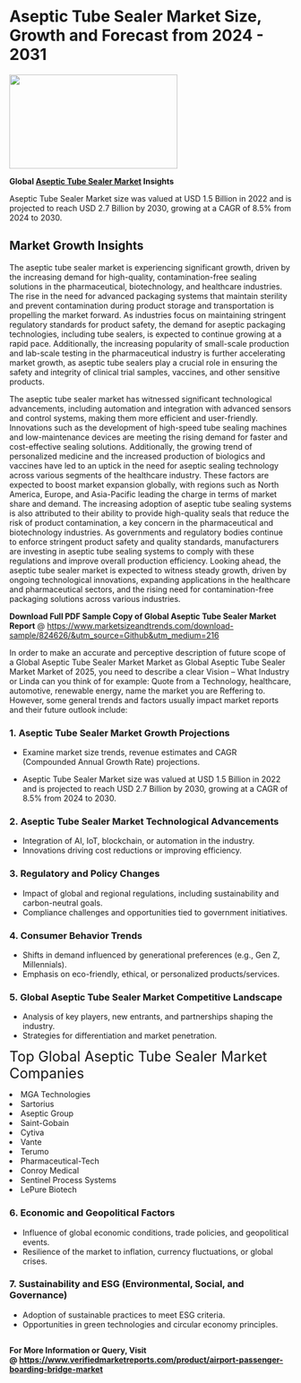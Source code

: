 <H1>Aseptic Tube Sealer Market Size, Growth and Forecast from 2024 - 2031</H1><img class="aligncenter size-medium wp-image-584254" src="https://thirdeyenews.in/wp-content/uploads/2024/09/Global-Market-Research-300x168.jpeg" alt="" width="300" height="168" /><p><strong>Global&nbsp;<a href="https://www.marketsizeandtrends.com/download-sample/824626/&amp;utm_source=Github&utm_medium=216">Aseptic Tube Sealer Market</a> Insights</strong></p><p>Aseptic Tube Sealer Market size was valued at USD 1.5 Billion in 2022 and is projected to reach USD 2.7 Billion by 2030, growing at a CAGR of 8.5% from 2024 to 2030.</p><p><h2>Market Growth Insights</h2> <p>The aseptic tube sealer market is experiencing significant growth, driven by the increasing demand for high-quality, contamination-free sealing solutions in the pharmaceutical, biotechnology, and healthcare industries. The rise in the need for advanced packaging systems that maintain sterility and prevent contamination during product storage and transportation is propelling the market forward. As industries focus on maintaining stringent regulatory standards for product safety, the demand for aseptic packaging technologies, including tube sealers, is expected to continue growing at a rapid pace. Additionally, the increasing popularity of small-scale production and lab-scale testing in the pharmaceutical industry is further accelerating market growth, as aseptic tube sealers play a crucial role in ensuring the safety and integrity of clinical trial samples, vaccines, and other sensitive products. </p> <p>The aseptic tube sealer market has witnessed significant technological advancements, including automation and integration with advanced sensors and control systems, making them more efficient and user-friendly. Innovations such as the development of high-speed tube sealing machines and low-maintenance devices are meeting the rising demand for faster and cost-effective sealing solutions. Additionally, the growing trend of personalized medicine and the increased production of biologics and vaccines have led to an uptick in the need for aseptic sealing technology across various segments of the healthcare industry. These factors are expected to boost market expansion globally, with regions such as North America, Europe, and Asia-Pacific leading the charge in terms of market share and demand. The increasing adoption of aseptic tube sealing systems is also attributed to their ability to provide high-quality seals that reduce the risk of product contamination, a key concern in the pharmaceutical and biotechnology industries. As governments and regulatory bodies continue to enforce stringent product safety and quality standards, manufacturers are investing in aseptic tube sealing systems to comply with these regulations and improve overall production efficiency. Looking ahead, the aseptic tube sealer market is expected to witness steady growth, driven by ongoing technological innovations, expanding applications in the healthcare and pharmaceutical sectors, and the rising need for contamination-free packaging solutions across various industries. </p><p><span class=""><strong>Download Full PDF Sample Copy of Global Aseptic Tube Sealer Market Report</strong> @ <a href="https://www.marketsizeandtrends.com/download-sample/824626/&amp;utm_source=Github&utm_medium=216" target="_blank">https://www.marketsizeandtrends.com/download-sample/824626/&amp;utm_source=Github&utm_medium=216</a></span></p><p>In order to make an accurate and perceptive description of future scope of a Global&nbsp;Aseptic Tube Sealer Market Market as Global&nbsp;Aseptic Tube Sealer Market Market of 2025, you need to describe a clear Vision &ndash; What Industry or Linda can you think of for example: Quote from a Technology, healthcare, automotive, renewable energy, name the market you are Reffering to. However, some general trends and factors usually impact market reports and their future outlook include:</p><h3>1.&nbsp;<strong>Aseptic Tube Sealer Market Growth Projections</strong></h3><ul><li>Examine market size trends, revenue estimates and CAGR (Compounded Annual Growth Rate) projections.</li><li><p>Aseptic Tube Sealer Market size was valued at USD 1.5 Billion in 2022 and is projected to reach USD 2.7 Billion by 2030, growing at a CAGR of 8.5% from 2024 to 2030.</p></li></ul><h3>2.&nbsp;<strong>Aseptic Tube Sealer Market Technological Advancements</strong></h3><ul><li>Integration of AI, IoT, blockchain, or automation in the industry.</li><li>Innovations driving cost reductions or improving efficiency.</li></ul><h3>3.&nbsp;<strong>Regulatory and Policy Changes</strong></h3><ul><li>Impact of global and regional regulations, including sustainability and carbon-neutral goals.</li><li>Compliance challenges and opportunities tied to government initiatives.</li></ul><h3>4.&nbsp;<strong>Consumer Behavior Trends</strong></h3><ul><li>Shifts in demand influenced by generational preferences (e.g., Gen Z, Millennials).</li><li>Emphasis on eco-friendly, ethical, or personalized products/services.</li></ul><h3>5.&nbsp;<strong>Global Aseptic Tube Sealer Market Competitive Landscape</strong></h3><ul><li>Analysis of key players, new entrants, and partnerships shaping the industry.</li><li>Strategies for differentiation and market penetration.</li></ul><p data-pm-slice="1 1 []"><span style="color: inherit; font-family: inherit; font-size: 25px;">Top Global Aseptic Tube Sealer Market Companies</span></p><div class="" data-test-id=""><p><li>MGA Technologies</li><li> Sartorius</li><li> Aseptic Group</li><li> Saint-Gobain</li><li> Cytiva</li><li> Vante</li><li> Terumo</li><li> Pharmaceutical-Tech</li><li> Conroy Medical</li><li> Sentinel Process Systems</li><li> LePure Biotech</li></p></div><h3>6.&nbsp;<strong>Economic and Geopolitical Factors</strong></h3><ul><li>Influence of global economic conditions, trade policies, and geopolitical events.</li><li>Resilience of the market to inflation, currency fluctuations, or global crises.</li></ul><h3>7.&nbsp;<strong>Sustainability and ESG (Environmental, Social, and Governance)</strong></h3><ul><li>Adoption of sustainable practices to meet ESG criteria.</li><li>Opportunities in green technologies and circular economy principles.</li></ul><h2><strong style="font-size: 14px;">For More Information or Query, Visit @&nbsp;</strong><a style="background-color: #ffffff; font-size: 14px;" href="https://www.marketsizeandtrends.com/report/aseptic-tube-sealer-market/" target="_blank">https://www.verifiedmarketreports.com/product/airport-passenger-boarding-bridge-market</a></h2>
